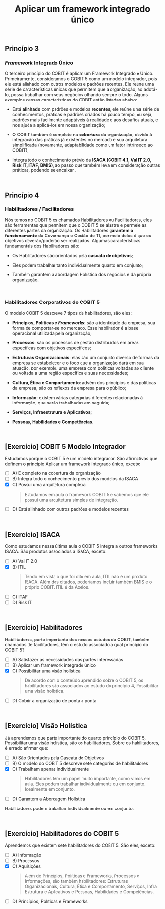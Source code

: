 <div align="center">

  # Aplicar um framework integrado único

</div>

<br>

## Princípio 3

###  *Framework* Integrado Único

O terceiro princípio do COBIT é aplicar um Framework Integrado e Único. Primeiramente, consideramos o COBIT 5 como um modelo integrador, pois ele está alinhado com outros modelos e padrões recentes. Ele reúne uma série de características únicas que permitem que a organização, ao adotá-lo, possa trabalhar com seus negócios olhando sempre o todo. Alguns exemplos dessas características do COBIT estão listadas abaixo:

- Está **alinhado** com padrões e modelos **recentes**, ele reúne uma série de conhecimentos, práticas e padrões criados há pouco tempo, ou seja, padrões mais facilmente adaptáveis à realidade e aos desafios atuais, e nos ajuda a aplicá-los em nossa organização;

- O COBIT também é completo na **cobertura** da organização, devido à integração das práticas já existentes no mercado e sua arquitetura simplificada (novamente, adaptabilidade como um fator intrínseco ao COBIT);

- Integra todo o conhecimento prévio da **ISACA (COBIT 4.1, Val IT 2.0, Risk IT, ITAF, BMIS)**, ao passo que também leva em consideração outras práticas, podendo se encaixar .

<br>

## Princípio 4

### Habilitadores / Facilitadores

Nós temos no COBIT 5 os chamados Habilitadores ou Facilitadores, eles são ferramentas que permitem que o COBIT 5 se alastre e permeie as diferentes partes da organização. Os Habilitadores **garantem o funcionamento** da Governança e Gestão de TI, por meio deles é que os objetivos deverão/poderão ser realizados. Algumas características fundamentais dos Habilitadores são:

- Os Habilitadores são orientados pela **cascata de objetivos**;

- Eles podem trabalhar tanto individualmente quanto em conjunto;

- Também garantem a abordagem Holística dos negócios e da própria organização.

<br>

### Habilitadores Corporativos do COBIT 5

O modelo COBIT 5 descreve 7 tipos de habilitadores, são eles:

- **Princípios, Políticas e *Frameworks***: são a identidade da empresa, sua forma de comportar-se no mercado. Esse habilitador é a base operacional utilizada pela organização;

- **Processos**: são os processos de gestão distribuídos em áreas específicas com objetivos específicos;

- **Estruturas Organizacionais**: elas são um conjunto diverso de formas da empresa se estabelecer e o foco que a organização dará em sua atuação, por exemplo, uma empresa com políticas voltadas ao cliente ou voltada a uma região específica e suas necessidades;

- **Cultura, Ética e Comportamento**: advém dos princípios e das políticas da empresa, são os reflexos da empresa para o público;

- **Informação**: existem várias categorias diferentes relacionadas à informação, que serão trabalhadas em seguida;

- **Serviços, Infraestrutura e Aplicativos**;

- **Pessoas, Habilidades e Competências**.

<br>

## [Exercício] COBIT 5 Modelo Integrador

Estudamos porque o COBIT 5 é um modelo integrador. São afirmativas que definem o princípio Aplicar um framework integrado único, exceto:

- [ ] A) É completo na cobertura da organização
- [ ] B) Integra todo o conhecimento prévio dos modelos da ISACA
- [x] C) Possui uma arquitetura complexa
  > Estudamos em aula o framework COBIT 5 e sabemos que ele possui uma arquitetura simples de integração.
- [ ] D) Está alinhado com outros padrões e modelos recentes

<br>

## [Exercício] ISACA

Como estudamos nessa última aula o COBIT 5 integra a outros frameworks ISACA. São produtos associados a ISACA, exceto:

- [ ] A) Val IT 2.0
- [x] B) ITIL
  > Tendo em vista o que foi dito em aula, ITIL não é um produto ISACA. Além dos citados, poderíamos incluir também BMIS e o próprio COBIT. ITIL é da Axelos.
- [ ] C) ITAF
- [ ] D) Risk IT

<br>

## [Exercício] Habilitadores

Habilitadores, parte importante dos nossos estudos de COBIT, também chamados de facilitadores, têm o estudo associado a qual princípio do COBIT 5?

- [ ] A) Satisfazer as necessidades das partes interessadas
- [ ] B) Aplicar um framework integrado único
- [x] C) Possibilitar uma visão holística
  > De acordo com o conteúdo aprendido sobre o COBIT 5, os habilitadores são associados ao estudo do princípio 4, Possibilitar uma visão holística.
- [ ] D) Cobrir a organização de ponta a ponta

<br>

## [Exercício] Visão Holística

Já aprendemos que parte importante do quarto princípio do COBIT 5, Possibilitar uma visão holística, são os habilitadores. Sobre os habilitadores, é errado afirmar que:

- [ ] A) São Orientados pela Cascata de Objetivos
- [ ] B) O modelo do COBIT 5 descreve sete categorias de habilitadores
- [x] C) Trabalham apenas individualmente
  > Habilitadores têm um papel muito importante, como vimos em aula. Eles podem trabalhar individualmente ou em conjunto. Idealmente em conjunto.
- [ ] D) Garantem a Abordagem Holística

Habilitadores podem trabalhar individualmente ou em conjunto.

<br>

## [Exercício] Habilitadores do COBIT 5

Aprendemos que existem sete habilitadores do COBIT 5. São eles, exceto:

- [ ] A) Informação
- [ ] B) Processos
- [x] C) Aquisições
  > Além de Princípios, Políticas e Frameworks, Processos e Informações, são também habilitadores: Estruturas Organizacionais, Cultura, Ética e Comportamento, Serviços, Infra Estrutura e Aplicativos e Pessoas, Habilidades e Competências.
- [ ] D) Princípios, Políticas e Frameworks